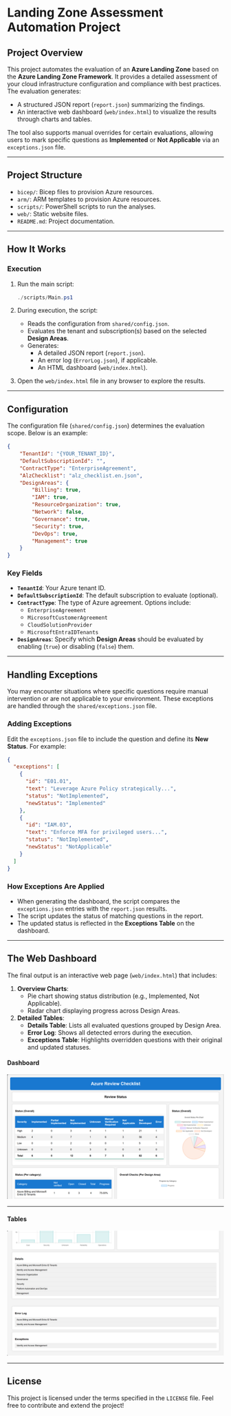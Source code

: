 # Landing Zone Assessment Automation Project

## Project Overview

This project automates the evaluation of an **Azure Landing Zone** based on the **Azure Landing Zone Framework**. It provides a detailed assessment of your cloud infrastructure configuration and compliance with best practices. The evaluation generates:

- A structured JSON report (`report.json`) summarizing the findings.
- An interactive web dashboard (`web/index.html`) to visualize the results through charts and tables.

The tool also supports manual overrides for certain evaluations, allowing users to mark specific questions as **Implemented** or **Not Applicable** via an `exceptions.json` file.

---

## Project Structure

- `bicep/`: Bicep files to provision Azure resources.
- `arm/`: ARM templates to provision Azure resources.
- `scripts/`: PowerShell scripts to run the analyses.
- `web/`: Static website files.
- `README.md`: Project documentation.

---

## How It Works

### Execution

1. Run the main script:

   ```powershell
   ./scripts/Main.ps1
   ```

2. During execution, the script:
   - Reads the configuration from `shared/config.json`.
   - Evaluates the tenant and subscription(s) based on the selected **Design Areas**.
   - Generates:
     - A detailed JSON report (`report.json`).
     - An error log (`ErrorLog.json`), if applicable.
     - An HTML dashboard (`web/index.html`).

3. Open the `web/index.html` file in any browser to explore the results.

---

## Configuration

The configuration file (`shared/config.json`) determines the evaluation scope. Below is an example:

```json
{
    "TenantId": "{YOUR_TENANT_ID}",
    "DefaultSubscriptionId": "",
    "ContractType": "EnterpriseAgreement", 
    "AlzChecklist": "alz_checklist.en.json",
    "DesignAreas": {
        "Billing": true,
        "IAM": true,
        "ResourceOrganization": true,
        "Network": false,
        "Governance": true,
        "Security": true,
        "DevOps": true,
        "Management": true
    }
}
```

### Key Fields

- **`TenantId`**: Your Azure tenant ID.
- **`DefaultSubscriptionId`**: The default subscription to evaluate (optional).
- **`ContractType`**: The type of Azure agreement. Options include:
  - `EnterpriseAgreement`
  - `MicrosoftCustomerAgreement`
  - `CloudSolutionProvider`
  - `MicrosoftEntraIDTenants`
- **`DesignAreas`**: Specify which **Design Areas** should be evaluated by enabling (`true`) or disabling (`false`) them.

---

## Handling Exceptions

You may encounter situations where specific questions require manual intervention or are not applicable to your environment. These exceptions are handled through the `shared/exceptions.json` file.

### Adding Exceptions

Edit the `exceptions.json` file to include the question and define its **New Status**. For example:

```json
{
  "exceptions": [
    {
      "id": "E01.01",
      "text": "Leverage Azure Policy strategically...",
      "status": "NotImplemented",
      "newStatus": "Implemented"
    },
    {
      "id": "IAM.03",
      "text": "Enforce MFA for privileged users...",
      "status": "NotImplemented",
      "newStatus": "NotApplicable"
    }
  ]
}
```

### How Exceptions Are Applied

- When generating the dashboard, the script compares the `exceptions.json` entries with the `report.json` results.
- The script updates the status of matching questions in the report.
- The updated status is reflected in the **Exceptions Table** on the dashboard.

---

## The Web Dashboard

The final output is an interactive web page (`web/index.html`) that includes:

1. **Overview Charts**:
   - Pie chart showing status distribution (e.g., Implemented, Not Applicable).
   - Radar chart displaying progress across Design Areas.
2. **Detailed Tables**:
   - **Details Table**: Lists all evaluated questions grouped by Design Area.
   - **Error Log**: Shows all detected errors during the execution.
   - **Exceptions Table**: Highlights overridden questions with their original and updated statuses.

#### Dashboard 
![Dashboard](images/headercharts.png)

---

#### Tables
![Tables](images/tables.png)

---

## License

This project is licensed under the terms specified in the `LICENSE` file. Feel free to contribute and extend the project!
